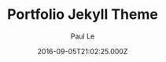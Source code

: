 ---
layout: JamstackTheme
title: Portfolio Jekyll Theme
github: https://github.com/LeNPaul/portfolio-jekyll-theme
demo: https://lenpaul.github.io/portfolio-jekyll-theme/
author: Paul Le
ssg: Jekyll
date: 2016-09-05T21:02:25.000Z
description: Personal portfolio theme powered by Jekyll and GitHub Pages
stale: false
---